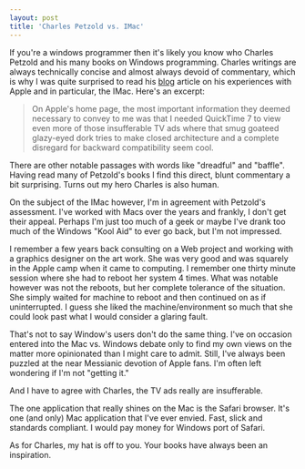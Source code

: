 ```yaml
---
layout: post  
title: 'Charles Petzold vs. IMac'
---
```

If you're a windows programmer then it's likely you know who Charles Petzold and his many books on Windows programming. Charles writings are always technically concise and almost always devoid of commentary, which is why I was quite surprised to read his [blog](http://www.charlespetzold.com/blog/2006/12/250913.html) article on his experiences with Apple and in particular, the IMac. Here's an excerpt:

> On Apple's home page, the most important information they deemed necessary to convey to me was that I needed QuickTime 7 to view even more of those insufferable TV ads where that smug goateed glazy-eyed dork tries to make closed architecture and a complete disregard for backward compatibility seem cool.

There are other notable passages with words like "dreadful" and "baffle". Having read many of Petzold's books I find this direct, blunt commentary a bit surprising. Turns out my hero Charles is also human.

On the subject of the IMac however, I'm in agreement with Petzold's assessment. I've worked with Macs over the years and frankly, I don't get their appeal. Perhaps I'm just too much of a geek or maybe I've drank too much of the Windows "Kool Aid" to ever go back, but I'm not impressed.

I remember a few years back consulting on a Web project and working with a graphics designer on the art work. She was very good and was squarely in the Apple camp when it came to computing. I remember one thirty minute session where she had to reboot her system 4 times. What was notable however was not the reboots, but her complete tolerance of the situation. She simply waited for machine to reboot and then continued on as if uninterrupted. I guess she liked the machine/environment so much that she could look past what I would consider a glaring fault.

That's not to say Window's users don't do the same thing. I've on occasion entered into the Mac vs. Windows debate only to find my own views on the matter more opinionated than I might care to admit. Still, I've always been puzzled at the near Messianic devotion of Apple fans. I'm often left wondering if I'm not "getting it."

And I have to agree with Charles, the TV ads really are insufferable.

The one application that really shines on the Mac is the Safari browser. It's one (and only) Mac application that I've ever envied. Fast, slick and standards compliant. I would pay money for Windows port of Safari.

As for Charles, my hat is off to you. Your books have always been an inspiration.
